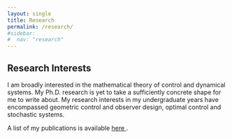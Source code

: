 ```yaml
---
layout: single
title: Research
permalink: /research/
#sidebar:
#  nav: "research"
---
```


## Research Interests

I am broadly interested in the mathematical theory of control and dynamical systems. My Ph.D. research is yet to take a sufficiently concrete shape for me to write about. My research interests in my undergraduate years have encompassed geometric control and observer design, optimal control and stochastic systems.
<!--
My time at the student satellite project introduced me to spacecraft dynamics and control.
-->
A list of my publications is available <a href="{{ '/publications/' | relative_url }}"> here </a>. 

